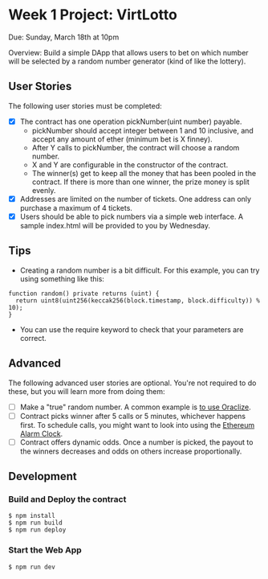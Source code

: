 # Week 1 Project: VirtLotto

Due: Sunday, March 18th at 10pm

Overview: Build a simple DApp that allows users to bet on which number will be selected by a random number generator (kind of like the lottery).

## User Stories
The following user stories must be completed:

- [x] The contract has one operation pickNumber(uint number) payable.
  * pickNumber should accept integer between 1 and 10 inclusive, and accept any amount of ether (minimum bet is X finney).
  * After Y calls to pickNumber, the contract will choose a random number.
  * X and Y are configurable in the constructor of the contract.
  * The winner(s) get to keep all the money that has been pooled in the contract. If there is more than one winner, the prize money is split evenly.
- [x] Addresses are limited on the number of tickets. One address can only purchase a maximum of 4 tickets.
- [x] Users should be able to pick numbers via a simple web interface. A sample index.html will be provided to you by Wednesday.

## Tips

* Creating a random number is a bit difficult. For this example, you can try using something like this:
```
function random() private returns (uint) {
  return uint8(uint256(keccak256(block.timestamp, block.difficulty)) % 10);
}
```
* You can use the require keyword to check that your parameters are correct.

## Advanced

The following advanced user stories are optional. You're not required to do these, but you will learn more from doing them:

- [ ] Make a "true" random number. A common example is [to use Oraclize](https://github.com/oraclize/ethereum-examples/blob/master/solidity/random-datasource/randomExample.sol).
- [ ] Contract picks winner after 5 calls or 5 minutes, whichever happens first. To schedule calls, you might want to look into using the [Ethereum Alarm Clock](https://ethereum.stackexchange.com/a/87/20239).
- [ ] Contract offers dynamic odds. Once a number is picked, the payout to the winners decreases and odds on others increase proportionally.

## Development

### Build and Deploy the contract

```
$ npm install
$ npm run build
$ npm run deploy
```
### Start the Web App

```
$ npm run dev
```
